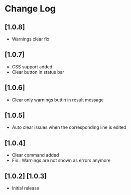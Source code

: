 # Change Log

## [1.0.8]

- Warnings clear fix

## [1.0.7]

- CSS support added
- Clear button in status bar

## [1.0.6]

- Clear only warnings buttin in result message

## [1.0.5]

- Auto clear issues when the corresponding line is edited

## [1.0.4]

- Clear command added
- Fix : Warnings are not shown as errors anymore

## [1.0.2] [1.0.3]

- Initial release
